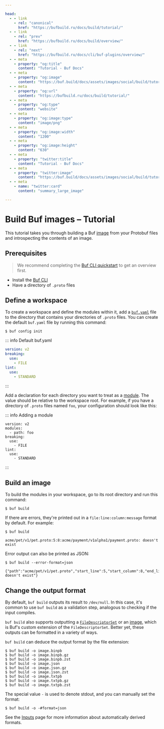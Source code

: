 ```yaml
---

head:
  - - link
    - rel: "canonical"
      href: "https://bufbuild.ru/docs/build/tutorial/"
  - - link
    - rel: "prev"
      href: "https://bufbuild.ru/docs/build/overview/"
  - - link
    - rel: "next"
      href: "https://bufbuild.ru/docs/cli/buf-plugins/overview/"
  - - meta
    - property: "og:title"
      content: "Tutorial - Buf Docs"
  - - meta
    - property: "og:image"
      content: "https://buf.build/docs/assets/images/social/build/tutorial.png"
  - - meta
    - property: "og:url"
      content: "https://bufbuild.ru/docs/build/tutorial/"
  - - meta
    - property: "og:type"
      content: "website"
  - - meta
    - property: "og:image:type"
      content: "image/png"
  - - meta
    - property: "og:image:width"
      content: "1200"
  - - meta
    - property: "og:image:height"
      content: "630"
  - - meta
    - property: "twitter:title"
      content: "Tutorial - Buf Docs"
  - - meta
    - property: "twitter:image"
      content: "https://buf.build/docs/assets/images/social/build/tutorial.png"
  - - meta
    - name: "twitter:card"
      content: "summary_large_image"

---
```


# Build Buf images – Tutorial

This tutorial takes you through building a Buf [image](../../reference/images/) from your Protobuf files and introspecting the contents of an image.

## Prerequisites

> We recommend completing the [Buf CLI quickstart](../../cli/quickstart/) to get an overview first.

- Install the [Buf CLI](../../cli/installation/)
- Have a directory of `.proto` files

## Define a workspace

To create a workspace and define the modules within it, add a [`buf.yaml`](../../configuration/v2/buf-yaml/) file to the directory that contains your directories of `.proto` files. You can create the default `buf.yaml` file by running this command:

```console
$ buf config init
```

::: info Default buf.yaml

```yaml
version: v2
breaking:
  use:
    - FILE
lint:
  use:
    - STANDARD
```

:::

Add a declaration for each directory you want to treat as a [module](../../cli/modules-workspaces/). The value should be relative to the workspace root. For example, if you have a directory of `.proto` files named `foo`, your configuration should look like this:

::: info Adding a module

```yaml{2,3}
version: v2
modules:
  - path: foo
breaking:
  use:
    - FILE
lint:
  use:
    - STANDARD
```

:::

## Build an image

To build the modules in your workspace, go to its root directory and run this command:

```console
$ buf build
```

If there are errors, they're printed out in a `file:line:column:message` format by default. For example:

```console
$ buf build

acme/pet/v1/pet.proto:5:8:acme/payment/v1alpha1/payment.proto: doesn't exist
```

Error output can also be printed as JSON:

```console
$ buf build --error-format=json

{"path":"acme/pet/v1/pet.proto","start_line":5,"start_column":8,"end_line":5,"end_column":8,"type":"COMPILE","message":"acme/payment/v1alpha1/payment.proto: doesn't exist"}
```

## Change the output format

By default, `buf build` outputs its result to `/dev/null`. In this case, it's common to use `buf build` as a validation step, analogous to checking if the input compiles.

`buf build` also supports outputting a [`FileDescriptorSet`](https://github.com/protocolbuffers/protobuf/blob/main/src/google/protobuf/descriptor.proto) or an [image](../../reference/images/), which is Buf's custom extension of the `FileDescriptorSet`. Better yet, these outputs can be formatted in a variety of ways.

`buf build` can deduce the output format by the file extension:

```console
$ buf build -o image.binpb
$ buf build -o image.binpb.gz
$ buf build -o image.binpb.zst
$ buf build -o image.json
$ buf build -o image.json.gz
$ buf build -o image.json.zst
$ buf build -o image.txtpb
$ buf build -o image.txtpb.gz
$ buf build -o image.txtpb.zst
```

The special value `-` is used to denote stdout, and you can manually set the format:

```console
$ buf build -o -#format=json
```

See the [Inputs](../../reference/inputs/#automatically-derived-formats) page for more information about automatically derived formats.
